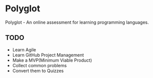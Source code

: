 # Polyglot
Polyglot - An online assessment for learning programming languages.


## TODO
- Learn Agile
- Learn GitHub Project Management
- Make a MVP(Minimum Viable Product)
- Collect common problems
- Convert them to Quizzes

